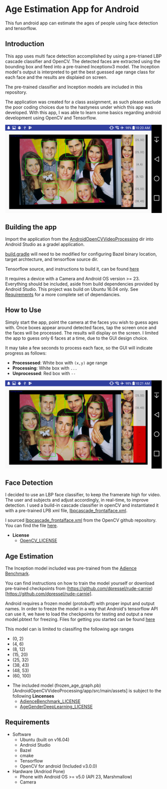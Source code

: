 # Age Estimation App for Android #
 This fun android app can estimate the ages of people using face detection and tensorflow. 
 
 ## Introduction ## 
This app uses multi face detection accomplished by using a pre-trianed LBP cascade classifier and OpenCV. The detected faces are extracted using the bounding box and feed into a pre-trained Inceptionv3 model. The Inception model's output is interpreted to get the best guessed age range class for each face and the results are displaied on screen.  
  
The pre-trained classifier and Inception models are included in this repository.
  
The application was created for a class assignment, as such please exclude the poor coding choices due to the hastyness under which this app was developed. With this app, I was able to learn some basics regarding android development using OpenCV and Tensorflow.

![Screenshot](docs/images/Screenshot_2017-11-02-10-20-55.png)

## Building the app ##
Import the application from the [AndroidOpenCVVideoProcessing](AndroidOpenCVVideoProcessing) dir into Android Studio as a gradel application.  
  
[build.gradle](AndroidOpenCVVideoProcessing/app/build.gradle) will need to be modified for configuring Bazel binary location, target archtecture, and tensorflow source dir. 
  
Tensorflow source, and instructions to build it, can be found [here](https://github.com/tensorflow/tensorflow)
  
It requires a device with a Camera and Android OS version >= 23. Everything should be included, aside from build dependencies provided by Android Studio. This project was build on Ubuntu 16.04 only. See [Requirements](#requirements) for a more complete set of dependancies.  

## How to Use ##
Simply start the app, point the camera at the faces you wish to guess ages with. Once boxes appear around detected faces, tap the screen once and the faces will be processed. The results will display on the screen. I limited the app to guess only 6 faces at a time, due to the GUI design choice.  
  
It may take a few seconds to process each face, so the GUI will indicate progress as follows:
  * __Processesed__: White box with `(x,y)` age range
  * __Processing__:  White box with `...`
  * __Unprocessed__: Red box with `--`
  
![Processing Progress](docs/images/Screenshot_2017-11-02-10-21-18.png)

## Face Detection ##
I decided to use an LBP face classifier, to keep the framerate high for video. The user and subjects and adjust accordingly, in real-time, to improve detection. I used a build-in cascade classifier in openCV and instantiated it with a pre-trained LPB xml file, [lbpcascade_frontalface.xml](AndroidOpenCVVideoProcessing/app/src/main/res/raw/lbpcascade_frontalface.xml).  
  
I sourced [lbpcascade_frontalface.xml](AndroidOpenCVVideoProcessing/app/src/main/res/raw/lbpcascade_frontalface.xml) from the OpenCV github repository. You can find the file [here](https://github.com/opencv/opencv/blob/master/data/lbpcascades).
  * __License__ 
    * [OpenCV_LICENSE](OpenCV_LICENSE)

## Age Estimation ##
The Inception model included was pre-trained from the [Adience Benchmark](http://www.openu.ac.il/home/hassner/Adience/data.html).  
  
You can find instructions on how to train the model yourself or download pre-trained checkpoints from (https://github.com/dpressel/rude-carnie)[https://github.com/dpressel/rude-carnie].
  
Android requires a frozen model (protobuff) with proper input and output names. In order to freeze the model in a way that Android's tensorflow API can use it, we have to load the checkpoints for testing and output a new model.pbtext for freezing. Files for getting you started can be found [here](docs)

This model can is limited to classifing the following age ranges
  - (0, 2)
  - (4, 6)
  - (8, 12)
  - (15, 20)
  - (25, 32)
  - (38, 43)
  - (48, 53)
  - (60, 100)

  * The included model (frozen_age_graph.pb)[AndroidOpenCVVideoProcessing/app/src/main/assets] is subject to the following __Lincenses__ 
    * [AdienceBenchmark_LICENSE](AdienceBenchmark_LICENSE)
    * [AgeGenderDeepLearning_LICENSE](AgeGenderDeepLearning_LICENSE)

## Requirements ##
  * Software
    * Ubuntu (built on v16.04)
    * Android Studio
    * Bazel
    * cmake
    * Tensorflow
    * OpenCV for android (Included v3.0.0)
  * Hardware (Andriod Pone)
    * Phone with Android OS >= v5.0 (API 23, Marshmallow)
    * Camera

